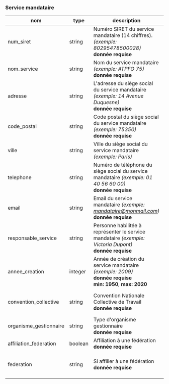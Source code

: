 ### Service mandataire

|nom|type|description|format|enum|
|-|-|-|-|-|
|num_siret|string|Numéro SIRET du service mandataire (14 chiffres). *(exemple: 80295478500028)*<br>**donnée requise**|`^\d{14}$`||
|nom_service|string|Nom du service mandataire *(exemple: ATPFO 75)*<br>**donnée requise**|||
|adresse|string|L'adresse du siège social du service mandataire *(exemple: 14 Avenue Duquesne)*<br>**donnée requise**|||
|code_postal|string|Code postal du siège social du service mandataire *(exemple: 75350)*<br>**donnée requise**|`^\d{5}$`||
|ville|string|Ville du siège social du service mandataire *(exemple: Paris)*|||
|telephone|string|Numéro de téléphone du siège social du service mandataire *(exemple: 01 40 56 60 00)*<br>**donnée requise**|`^\0d{1} d{2} d{2} d{2} d{2}$`||
|email|string|Email du service mandataire *(exemple: mandataire@monmail.com)*<br>**donnée requise**|||
|responsable_service|string|Personne habilitée à représenter le service mandataire *(exemple: Victoria Dupont)*<br>**donnée requise**|||
|annee_creation|integer|Année de création du service mandataire *(exemple: 2009)*<br>**donnée requise**<br>**min: 1950**, **max: 2020**|||
|convention_collective|string|Convention Nationale Collective de Travail<br>**donnée requise**||CC66<br>CCN51<br>autre<br>aucune|
|organisme_gestionnaire|string|Type d'organisme gestionnaire<br>**donnée requise**||association<br>ccas<br>organisme_securite_sociale|
|affiliation_federation|boolean|Affiliation à une fédération<br>**donnée requise**|||
|federation|string|Si affilier à une fédération<br>**donnée requise**||unaf<br>unapei<br>fnat<br>autre_federation|
